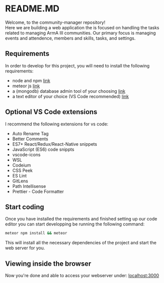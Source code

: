 # README.MD
Welcome, to the community-manager repository!<br /> Here we are building a web application the is focused on handling the tasks related to managing ArmA III communities.
Our primary focus is managing events and attendence, members and skills, tasks, and settings.
## Requirements
In order to develop for this project, you will need to install the following requirements:
- node and npm [link](https://nodejs.org/en)
- meteor js [link](https://docs.meteor.com/about/install.html)
- a (mongodb) database admin tool of your choosing [link](https://www.mongodb.com/try/download/compass)
- a text editor of your choice (VS Code recommended) [link](https://code.visualstudio.com/download)

## Optional VS Code extensions
I recommend the following extensions for vs code:
- Auto Rename Tag
- Better Comments
- ES7+ React/Redux/React-Native snippets
- JavaScript (ES6) code snippts
- vscode-icons
- WSL
- Codeium
- CSS Peek
- ES Lint
- GitLens
- Path Intellisense
- Prettier - Code Formatter

## Start coding
Once you have installed the requirements and finished setting up our code editor you can start developping be running the following command:
```bash
meteor npm install && meteor
```
This will install all the necessary dependencies of the project and start the web server for you.

## Viewing inside the browser
Now you're done and able to access your webserver under: [localhost:3000](http://localhost:3000)
